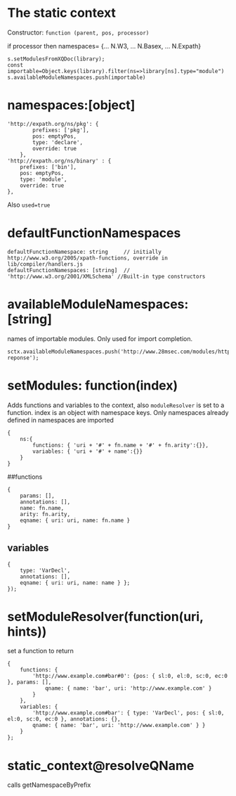 # The static context

Constructor: `function (parent, pos, processor)`


if processor 
then namespaces= {... N.W3, ... N.Basex, ... N.Expath}
```
s.setModulesFromXQDoc(library);
const importable=Object.keys(library).filter(ns=>library[ns].type="module")
s.availableModuleNamespaces.push(importable)
```

# namespaces:[object]

```
'http://expath.org/ns/pkg': {
        prefixes: ['pkg'],
        pos: emptyPos,
        type: 'declare',
        override: true
    },   
'http://expath.org/ns/binary' : {
    prefixes: ['bin'],
    pos: emptyPos,
    type: 'module',
    override: true
},
```
Also `used=true`

# defaultFunctionNamespaces
```
defaultFunctionNamespace: string     // initially http://www.w3.org/2005/xpath-functions, override in lib/compiler/handlers.js
defaultFunctionNamespaces: [string]  // 'http://www.w3.org/2001/XMLSchema' //Built-in type constructors
```
# availableModuleNamespaces:[string]
names of importable modules. Only used for import completion.
```
sctx.availableModuleNamespaces.push('http://www.28msec.com/modules/http-reponse');
```
# setModules: function(index)
Adds functions and variables to the context, also `moduleResolver` is set to a function. 
index is an object with namespace keys. Only namespaces already defined in namespaces are imported 
```
{
    ns:{
        functions: { 'uri + '#' + fn.name + '#' + fn.arity':{}},
        variables: { 'uri + '#' + name':{}}
    }
}
```
##functions
```
{
    params: [],
    annotations: [],
    name: fn.name,
    arity: fn.arity,
    eqname: { uri: uri, name: fn.name }
}
```
## variables
```
{ 
    type: 'VarDecl', 
    annotations: [], 
    eqname: { uri: uri, name: name } };
});
```
# setModuleResolver(function(uri, hints))
set a function to return 
```
{
    functions: {
        'http://www.example.com#bar#0': {pos: { sl:0, el:0, sc:0, ec:0 }, params: [],
            qname: { name: 'bar', uri: 'http://www.example.com' }
        }
    },
    variables: {
        'http://www.example.com#bar': { type: 'VarDecl', pos: { sl:0, el:0, sc:0, ec:0 }, annotations: {}, 
        qname: { name: 'bar', uri: 'http://www.example.com' } }
    }
};
```
# static_context@resolveQName
calls getNamespaceByPrefix

